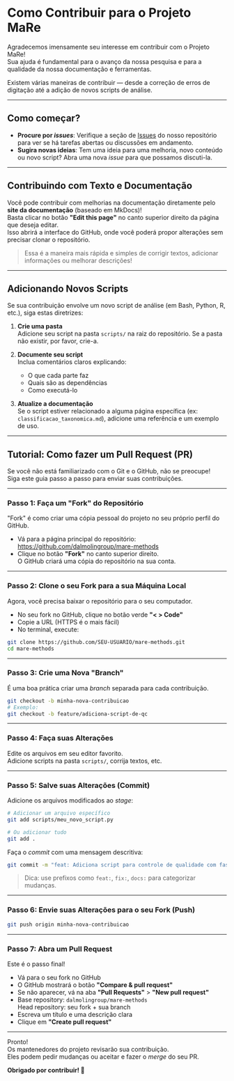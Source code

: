 # Como Contribuir para o Projeto MaRe

Agradecemos imensamente seu interesse em contribuir com o Projeto MaRe!  
Sua ajuda é fundamental para o avanço da nossa pesquisa e para a qualidade da nossa documentação e ferramentas.

Existem várias maneiras de contribuir — desde a correção de erros de digitação até a adição de novos scripts de análise.

---

## Como começar?

- **Procure por *issues***: Verifique a seção de [Issues](https://github.com/dalmolingroup/mare-methods/issues) do nosso repositório para ver se há tarefas abertas ou discussões em andamento.
- **Sugira novas ideias**: Tem uma ideia para uma melhoria, novo conteúdo ou novo script? Abra uma nova *issue* para que possamos discuti-la.

---

## Contribuindo com Texto e Documentação

Você pode contribuir com melhorias na documentação diretamente pelo **site da documentação** (baseado em MkDocs)!  
Basta clicar no botão **"Edit this page"** no canto superior direito da página que deseja editar.  
Isso abrirá a interface do GitHub, onde você poderá propor alterações sem precisar clonar o repositório.

> Essa é a maneira mais rápida e simples de corrigir textos, adicionar informações ou melhorar descrições!

---

## Adicionando Novos Scripts

Se sua contribuição envolve um novo script de análise (em Bash, Python, R, etc.), siga estas diretrizes:

1. **Crie uma pasta**  
   Adicione seu script na pasta `scripts/` na raiz do repositório. Se a pasta não existir, por favor, crie-a.

2. **Documente seu script**  
   Inclua comentários claros explicando:
   - O que cada parte faz
   - Quais são as dependências
   - Como executá-lo

3. **Atualize a documentação**  
   Se o script estiver relacionado a alguma página específica (ex: `classificacao_taxonomica.md`), adicione uma referência e um exemplo de uso.

---

## Tutorial: Como fazer um Pull Request (PR)

Se você não está familiarizado com o Git e o GitHub, não se preocupe!  
Siga este guia passo a passo para enviar suas contribuições.

---

### Passo 1: Faça um "Fork" do Repositório

"Fork" é como criar uma cópia pessoal do projeto no seu próprio perfil do GitHub.

- Vá para a página principal do repositório:  
  https://github.com/dalmolingroup/mare-methods
- Clique no botão **"Fork"** no canto superior direito.  
  O GitHub criará uma cópia do repositório na sua conta.

---

### Passo 2: Clone o seu Fork para a sua Máquina Local

Agora, você precisa baixar o repositório para o seu computador.

- No seu fork no GitHub, clique no botão verde **"< > Code"**
- Copie a URL (HTTPS é o mais fácil)
- No terminal, execute:

```bash
git clone https://github.com/SEU-USUARIO/mare-methods.git
cd mare-methods
```

---

### Passo 3: Crie uma Nova "Branch"

É uma boa prática criar uma *branch* separada para cada contribuição.

```bash
git checkout -b minha-nova-contribuicao
# Exemplo:
git checkout -b feature/adiciona-script-de-qc
```

---

### Passo 4: Faça suas Alterações

Edite os arquivos em seu editor favorito.  
Adicione scripts na pasta `scripts/`, corrija textos, etc.

---

### Passo 5: Salve suas Alterações (Commit)

Adicione os arquivos modificados ao *stage*:

```bash
# Adicionar um arquivo específico
git add scripts/meu_novo_script.py

# Ou adicionar tudo
git add .
```

Faça o *commit* com uma mensagem descritiva:

```bash
git commit -m "feat: Adiciona script para controle de qualidade com fastp"
```

> Dica: use prefixos como `feat:`, `fix:`, `docs:` para categorizar mudanças.

---

### Passo 6: Envie suas Alterações para o seu Fork (Push)

```bash
git push origin minha-nova-contribuicao
```

---

### Passo 7: Abra um Pull Request

Este é o passo final!

- Vá para o seu fork no GitHub
- O GitHub mostrará o botão **"Compare & pull request"**
- Se não aparecer, vá na aba **"Pull Requests"** > **"New pull request"**
- Base repository: `dalmolingroup/mare-methods`  
  Head repository: seu fork + sua branch
- Escreva um título e uma descrição clara
- Clique em **"Create pull request"**

---

Pronto!  
Os mantenedores do projeto revisarão sua contribuição.  
Eles podem pedir mudanças ou aceitar e fazer o *merge* do seu PR.

**Obrigado por contribuir! 🙌**

